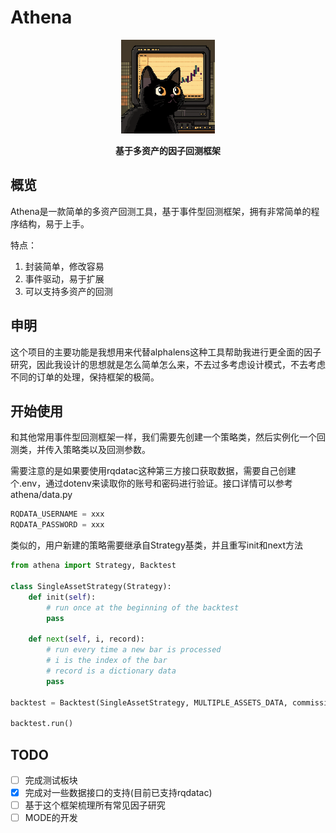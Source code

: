 # Athena
<div align="center">
    <img src="pics/logo.png" alt="athena logo" style="width:150px;">
    <p></p>
    <p><strong>基于多资产的因子回测框架</strong></p>
</div>


## 概览
Athena是一款简单的多资产回测工具，基于事件型回测框架，拥有非常简单的程序结构，易于上手。

特点：
1. 封装简单，修改容易
2. 事件驱动，易于扩展
3. 可以支持多资产的回测

## 申明
这个项目的主要功能是我想用来代替alphalens这种工具帮助我进行更全面的因子研究，因此我设计的思想就是怎么简单怎么来，不去过多考虑设计模式，不去考虑不同的订单的处理，保持框架的极简。

## 开始使用
和其他常用事件型回测框架一样，我们需要先创建一个策略类，然后实例化一个回测类，并传入策略类以及回测参数。

需要注意的是如果要使用rqdatac这种第三方接口获取数据，需要自己创建个.env，通过dotenv来读取你的账号和密码进行验证。接口详情可以参考athena/data.py
```python
RQDATA_USERNAME = xxx
RQDATA_PASSWORD = xxx
```

类似的，用户新建的策略需要继承自Strategy基类，并且重写init和next方法

```python
from athena import Strategy, Backtest

class SingleAssetStrategy(Strategy):
    def init(self):
        # run once at the beginning of the backtest
        pass

    def next(self, i, record):
        # run every time a new bar is processed
        # i is the index of the bar
        # record is a dictionary data
        pass

backtest = Backtest(SingleAssetStrategy, MULTIPLE_ASSETS_DATA, commission=.001, cash=1000000)

backtest.run()
```

## TODO
- [ ] 完成测试板块
- [x] 完成对一些数据接口的支持(目前已支持rqdatac)
- [ ] 基于这个框架梳理所有常见因子研究
- [ ] MODE的开发
